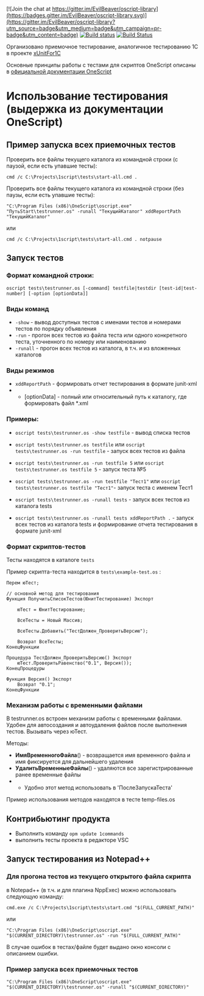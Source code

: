 [![Join the chat at https://gitter.im/EvilBeaver/oscript-library](https://badges.gitter.im/EvilBeaver/oscript-library.svg)](https://gitter.im/EvilBeaver/oscript-library?utm_source=badge&utm_medium=badge&utm_campaign=pr-badge&utm_content=badge)  [![Build status](https://ci.appveyor.com/api/projects/status/7sgdu30u1yqbot4m?svg=true)](https://ci.appveyor.com/project/artbear/1testrunner) [![Build Status](https://travis-ci.org/artbear/1testrunner.svg)](https://travis-ci.org/artbear/1testrunner)

Организовано приемочное тестирование, аналогичное тестированию 1C в проекте [xUnitFor1C](https://github.com/xDrivenDevelopment/xUnitFor1C/wiki)

Основные принципы работы с тестами для скриптов OneScript описаны в [официальной документации OneScript](http://oscript.io/docs/page/testing)

# Использование тестирования (выдержка из документации OneScript)

## Пример запуска всех приемочных тестов ###

Проверить все файлы текущего каталога из командной строки (с паузой, если есть упавшие тесты):

    cmd /c C:\Projects\1script\tests\start-all.cmd .

Проверить все файлы текущего каталога из командной строки (без паузы, если есть упавшие тесты):

    "C:\Program Files (x86)\OneScript\oscript.exe" "ПутьStart\testrunner.os" -runall "ТекущийКаталог" xddReportPath "ТекущийКаталог"

или

    cmd /c C:\Projects\1script\tests\start-all.cmd . notpause

## Запуск тестов ###

### Формат командной строки:

    oscript tests\testrunner.os [-command] testfile|testdir [test-id|test-number] [-option [optionData]]


### Виды команд

* `-show` - вывод доступных тестов с именами тестов и номерами тестов по порядку объявления
* `-run` - прогон всех тестов из файла теста или одного конкретного теста, уточненного по номеру или наименованию
* `-runall` - прогон всех тестов из каталога, в т.ч. и из вложенных каталогов

### Виды режимов

* `xddReportPath` - формировать отчет тестирования в формате junit-xml
* * [optionData] - полный или относительный путь к каталогу, где формировать файл *.xml

### Примеры:

* `oscript tests\testrunner.os -show testfile` - вывод списка тестов
* `oscript tests\testrunner.os testfile` или `oscript tests\testrunner.os -run testfile` - запуск всех тестов из файла
* `oscript tests\testrunner.os -run testfile 5` или `oscript tests\testrunner.os testfile 5` - запуск теста №5
* `oscript tests\testrunner.os -run testfile "Тест1"` или `oscript tests\testrunner.os testfile "Тест1"`- запуск теста с именем Тест1

* `oscript tests\testrunner.os -runall tests` - запуск всех тестов из каталога tests
* `oscript tests\testrunner.os -runall tests xddReportPath .` - запуск всех тестов из каталога tests и формирование отчета тестирования в формате  junit-xml

### Формат скриптов-тестов

Тесты находятся в каталоге `tests`

Пример скрипта-теста находится в `tests\example-test.os` :

```
Перем юТест;

// основной метод для тестирования
Функция ПолучитьСписокТестов(ЮнитТестирование) Экспорт

	юТест = ЮнитТестирование;

	ВсеТесты = Новый Массив;

	ВсеТесты.Добавить("ТестДолжен_ПроверитьВерсию");

	Возврат ВсеТесты;
КонецФункции

Процедура ТестДолжен_ПроверитьВерсию() Экспорт
	юТест.ПроверитьРавенство("0.1", Версия());
КонецПроцедуры

Функция Версия() Экспорт
	Возврат "0.1";
КонецФункции
```

### Механизм работы с временными файлами

В testrunner.os встроен механизм работы с временными файлами.
Удобен для автосоздания и автоудаления файлов после выполнения тестов.
Вызывать через юТест.

Методы:

* **ИмяВременногоФайла**() - возвращается имя временного файла и имя фиксируется для дальнейшего удаления
* **УдалитьВременныеФайлы**() - удаляются все зарегистрированные ранее временные файлы
* * Удобно этот метод использовать в 'ПослеЗапускаТеста'

Пример использования методов находятся в тесте temp-files.os

## Контрибьютинг продукта

+ Выполнить команду `opm update 1commands`
+ выполнить тесты проекта в редакторе VSC

## Запуск тестирования из Notepad++

### Для прогона тестов из текущего открытого файла скрипта

в Notepad++ (в т.ч. и для плагина NppExec) можно использовать следующую команду:

    cmd.exe /c C:\Projects\1script\tests\start.cmd "$(FULL_CURRENT_PATH)"

или

    "C:\Program Files (x86)\OneScript\oscript.exe" "$(CURRENT_DIRECTORY)\testrunner.os" -run "$(FULL_CURRENT_PATH)"

В случае ошибок в тестах/файле будет выдано окно консоли с описанием ошибки.

### Пример запуска всех приемочных тестов ###

    "C:\Program Files (x86)\OneScript\oscript.exe" "$(CURRENT_DIRECTORY)\testrunner.os" -runall "$(CURRENT_DIRECTORY)"
